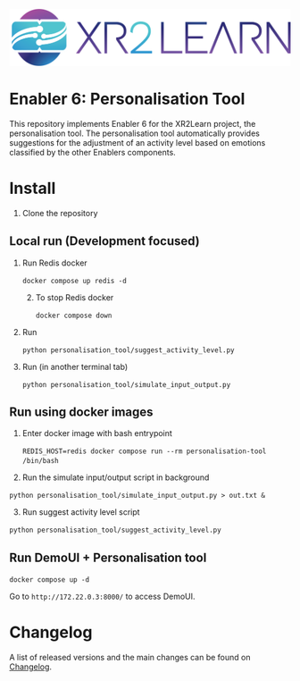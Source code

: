 ![XR2Learn](https://raw.githubusercontent.com/XR2Learn/.github/5c0fada6136915b389c1cd2151a0dd2cfc4a5aac/images/XR2Learn%20logo.png)

# Enabler 6: Personalisation Tool
This repository implements Enabler 6 for the XR2Learn project, the personalisation tool. 
The personalisation tool automatically provides suggestions for the adjustment of an activity level based on emotions classified by the other Enablers components. 

# Install 
1. Clone the repository

## Local run (Development focused)

1. Run Redis docker 

      `docker compose up redis -d`

   2. To stop Redis docker 

       `docker compose down`
   
2. Run 

   `python personalisation_tool/suggest_activity_level.py`

3. Run (in another terminal tab) 

   `python personalisation_tool/simulate_input_output.py`

## Run using docker images

1. Enter docker image with bash entrypoint

    `REDIS_HOST=redis docker compose run --rm personalisation-tool /bin/bash`
2. Run the simulate input/output script in background

`python personalisation_tool/simulate_input_output.py > out.txt &`

3. Run suggest activity level script

`python personalisation_tool/suggest_activity_level.py`


## Run DemoUI + Personalisation tool 

`docker compose up -d`

Go to `http://172.22.0.3:8000/` to access DemoUI. 

# Changelog
A list of released versions and the main changes can be found on [Changelog](CHANGELOG.md).